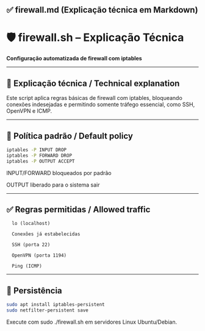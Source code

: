 ## ✅ firewall.md (Explicação técnica em Markdown)

# 🛡️ firewall.sh – Explicação Técnica  
**Configuração automatizada de firewall com iptables**

---

## 📝 Explicação técnica / Technical explanation

Este script aplica regras básicas de firewall com iptables, bloqueando conexões indesejadas e permitindo somente tráfego essencial, como SSH, OpenVPN e ICMP.

---

## 🔐 Política padrão / Default policy

```bash
iptables -P INPUT DROP
iptables -P FORWARD DROP
iptables -P OUTPUT ACCEPT
```
INPUT/FORWARD bloqueados por padrão

OUTPUT liberado para o sistema sair

---

## ✅ Regras permitidas / Allowed traffic

      lo (localhost)

      Conexões já estabelecidas

      SSH (porta 22)

      OpenVPN (porta 1194)

      Ping (ICMP)

---

## 💾 Persistência
```bash
sudo apt install iptables-persistent
sudo netfilter-persistent save
```

Execute com sudo ./firewall.sh em servidores Linux Ubuntu/Debian.
